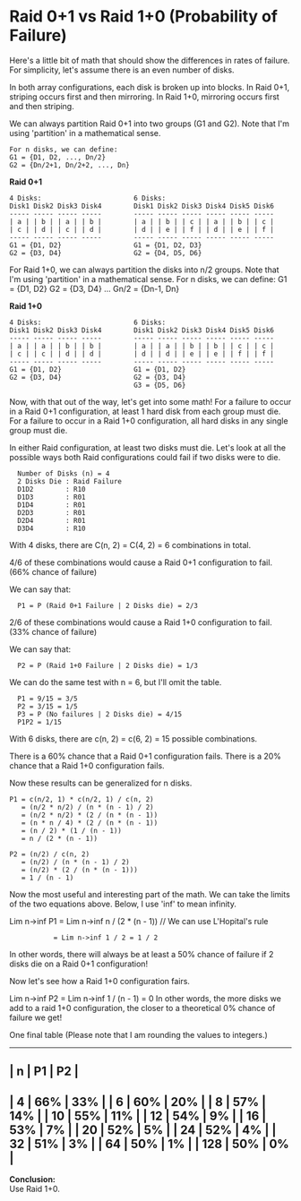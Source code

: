 # Raid 0+1 vs Raid 1+0 (Probability of Failure)

Here's a little bit of math that should show the differences in rates of failure. For simplicity, let's assume there is an even number of disks.

In both array configurations, each disk is broken up into blocks. In Raid 0+1, striping occurs first and then mirroring. In Raid 1+0, mirroring 
occurs first and then striping.

We can always partition Raid 0+1 into two groups (G1 and G2).
Note that I'm using 'partition' in a mathematical sense.
~~~
For n disks, we can define:
G1 = {D1, D2, ..., Dn/2}
G2 = {Dn/2+1, Dn/2+2, ..., Dn}
~~~
**Raid 0+1**
~~~
4 Disks:                       6 Disks:
Disk1 Disk2 Disk3 Disk4        Disk1 Disk2 Disk3 Disk4 Disk5 Disk6
----- ----- ----- -----        ----- ----- ----- ----- ----- -----
| a | | b | | a | | b |        | a | | b | | c | | a | | b | | c |
| c | | d | | c | | d |        | d | | e | | f | | d | | e | | f |
----- ----- ----- -----        ----- ----- ----- ----- ----- -----
G1 = {D1, D2}                  G1 = {D1, D2, D3}
G2 = {D3, D4}                  G2 = {D4, D5, D6}
~~~

For Raid 1+0, we can always partition the disks into n/2 groups.
Note that I'm using 'partition' in a mathematical sense.
For n disks, we can define:
G1 = {D1, D2}
G2 = {D3, D4}
...
Gn/2 = {Dn-1, Dn}

**Raid 1+0**

~~~
4 Disks:                       6 Disks:
Disk1 Disk2 Disk3 Disk4        Disk1 Disk2 Disk3 Disk4 Disk5 Disk6
----- ----- ----- -----        ----- ----- ----- ----- ----- -----
| a | | a | | b | | b |        | a | | a | | b | | b | | c | | c |
| c | | c | | d | | d |        | d | | d | | e | | e | | f | | f |
----- ----- ----- -----        ----- ----- ----- ----- ----- -----
G1 = {D1, D2}                  G1 = {D1, D2}
G2 = {D3, D4}                  G2 = {D3, D4}
                               G3 = {D5, D6}
~~~
Now, with that out of the way, let's get into some math!
For a failure to occur in a Raid 0+1 configuration, at least 1 hard disk from each group must die.
For a failure to occur in a Raid 1+0 configuration, all hard disks in any single group must die.

In either Raid configuration, at least two disks must die. Let's look at all the possible ways both Raid configurations could fail if two disks were to die.


      Number of Disks (n) = 4
      2 Disks Die : Raid Failure
      D1D2        : R10
      D1D3        : R01
      D1D4        : R01
      D2D3        : R01
      D2D4        : R01
      D3D4        : R10

With 4 disks, there are C(n, 2) = C(4, 2) = 6 combinations in total.

4/6 of these combinations would cause a Raid 0+1 configuration to fail. (66% chance of failure)

We can say that:

      P1 = P (Raid 0+1 Failure | 2 Disks die) = 2/3

2/6 of these combinations would cause a Raid 1+0 configuration to fail. (33% chance of failure)

We can say that:

      P2 = P (Raid 1+0 Failure | 2 Disks die) = 1/3

We can do the same test with n = 6, but I'll omit the table.

      P1 = 9/15 = 3/5
      P2 = 3/15 = 1/5
      P3 = P (No failures | 2 Disks die) = 4/15
      P1P2 = 1/15

With 6 disks, there are c(n, 2) = c(6, 2) = 15 possible combinations.

There is a 60% chance that a Raid 0+1 configuration fails.
There is a 20% chance that a Raid 1+0 configuration fails.

Now these results can be generalized for n disks.
~~~
P1 = c(n/2, 1) * c(n/2, 1) / c(n, 2)
   = (n/2 * n/2) / (n * (n - 1) / 2)
   = (n/2 * n/2) * (2 / (n * (n - 1))
   = (n * n / 4) * (2 / (n * (n - 1))
   = (n / 2) * (1 / (n - 1))
   = n / (2 * (n - 1))
~~~
~~~
P2 = (n/2) / c(n, 2)
   = (n/2) / (n * (n - 1) / 2)
   = (n/2) * (2 / (n * (n - 1)))
   = 1 / (n - 1)
~~~

Now the most useful and interesting part of the math. We can take the limits of the two equations above. Below, I use 'inf' to mean infinity.

Lim n->inf P1 = Lim n->inf n / (2 * (n - 1))     // We can use L'Hopital's rule

               = Lim n->inf 1 / 2 = 1 / 2
In other words, there will always be at least a 50% chance of failure if 2 disks die on a Raid 0+1 configuration!


Now let's see how a Raid 1+0 configuration fairs.

Lim n->inf P2 = Lim n->inf 1 / (n - 1) = 0
In other words, the more disks we add to a raid 1+0 configuration, the closer to a theoretical 0% chance of failure we get!


One final table (Please note that I am rounding the values to integers.)

 -------------------
 | n   | P1  | P2  |
 -------------------
 | 4   | 66% | 33% |
 | 6   | 60% | 20% |
 | 8   | 57% | 14% |
 | 10  | 55% | 11% |
 | 12  | 54% | 9%  |
 | 16  | 53% | 7%  |
 | 20  | 52% | 5%  |
 | 24  | 52% | 4%  |
 | 32  | 51% | 3%  |
 | 64  | 50% | 1%  |
 | 128 | 50% | 0%  |
 -------------------

**Conclusion:**
<br>Use Raid 1+0.
